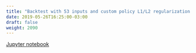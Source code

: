 ```yaml
---
title: "Backtest with 53 inputs and custom policy L1/L2 regularization terms"
date: 2019-05-26T16:25:00-03:00
draft: false
weight: 2090
---
```


[Jupyter notebook](https://nbviewer.jupyter.org/github/gmoncarz/machine_learning_tour/blob/master/notebooks/04_reinforcement_learning/08_DQN_custom_policy_backtest_02.ipynb)

<div>
    <object type="text/html" width="100%" height="1000" data="https://nbviewer.jupyter.org/github/gmoncarz/machine_learning_tour/blob/master/notebooks/04_reinforcement_learning/08_DQN_custom_policy_backtest_02.ipynb">
    </object>
</div>
